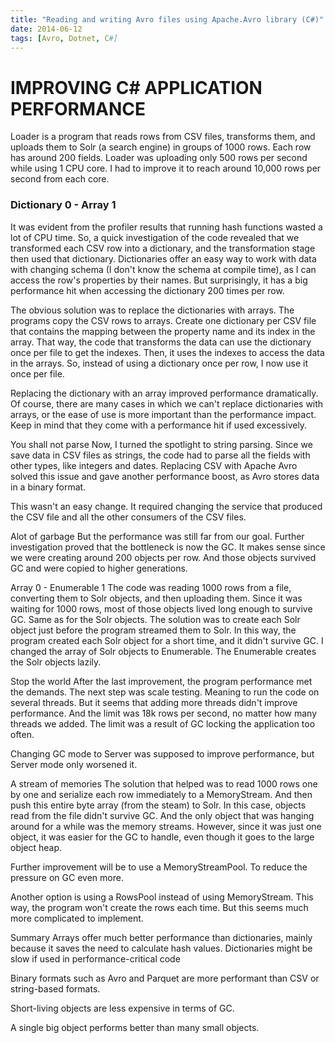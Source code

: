 ```yaml
---
title: "Reading and writing Avro files using Apache.Avro library (C#)"
date: 2014-06-12
tags: [Avro, Dotnet, C#]
---
```


<h1>IMPROVING C# APPLICATION PERFORMANCE</h1>
Loader is a program that reads rows from CSV files, transforms them, and uploads them to Solr (a search engine) in groups of 1000 rows. Each row has around 200 fields. Loader was uploading only 500 rows per second while using 1 CPU core. I had to improve it to reach around 10,000 rows per second from each core.

<h3>Dictionary 0 - Array 1</h3>
It was evident from the profiler results that running hash functions wasted a lot of CPU time. So, a quick investigation of the code revealed that we transformed each CSV row into a dictionary, and the transformation stage then used that dictionary. Dictionaries offer an easy way to work with data with changing schema (I don't know the schema at compile time), as I can access the row's properties by their names. But surprisingly, it has a big performance hit when accessing the dictionary 200 times per row. 

The obvious solution was to replace the dictionaries with arrays. The programs copy the CSV rows to arrays. Create one dictionary per CSV file that contains the mapping between the property name and its index in the array. That way, the code that transforms the data can use the dictionary once per file to get the indexes. Then, it uses the indexes to access the data in the arrays. So, instead of using a dictionary once per row, I now use it once per file.

Replacing the dictionary with an array improved performance dramatically. Of course, there are many cases in which we can't replace dictionaries with arrays, or the ease of use is more important than the performance impact. Keep in mind that they come with a performance hit if used excessively.

You shall not parse
Now, I turned the spotlight to string parsing. Since we save data in CSV files as strings, the code had to parse all the fields with other types, like integers and dates. Replacing CSV with Apache Avro solved this issue and gave another performance boost, as Avro stores data in a binary format.

This wasn't an easy change. It required changing the service that produced the CSV file and all the other consumers of the CSV files.

Alot of garbage
But the performance was still far from our goal. Further investigation proved that the bottleneck is now the GC. It makes sense since we were creating around 200 objects per row. And those objects survived GC and were copied to higher generations.

Array 0 - Enumerable 1
The code was reading 1000 rows from a file, converting them to Solr objects, and then uploading them. Since it was waiting for 1000 rows, most of those objects lived long enough to survive GC. Same as for the Solr objects. The solution was to create each Solr object just before the program streamed them to Solr. In this way, the program created each Solr object for a short time, and it didn't survive GC. I changed the array of Solr objects to Enumerable. The Enumerable creates the Solr objects lazily.

Stop the world
After the last improvement, the program performance met the demands. The next step was scale testing. Meaning to run the code on several threads. But it seems that adding more threads didn't improve performance. And the limit was 18k rows per second, no matter how many threads we added. The limit was a result of GC locking the application too often.

Changing GC mode to Server was supposed to improve performance, but Server mode only worsened it.

A stream of memories
The solution that helped was to read 1000 rows one by one and serialize each row immediately to a MemoryStream. And then push this entire byte array (from the steam) to Solr. In this case, objects read from the file didn't survive GC. And the only object that was hanging around for a while was the memory streams. However, since it was just one object, it was easier for the GC to handle, even though it goes to the large object heap.

Further improvement will be to use a MemoryStreamPool. To reduce the pressure on GC even more.

Another option is using a RowsPool instead of using MemoryStream. This way, the program won't create the rows each time. But this seems much more complicated to implement.

Summary
Arrays offer much better performance than dictionaries, mainly because it saves the need to calculate hash values. Dictionaries might be slow if used in performance-critical code

Binary formats such as Avro and Parquet are more performant than CSV or string-based formats.

Short-living objects are less expensive in terms of GC.

A single big object performs better than many small objects.
